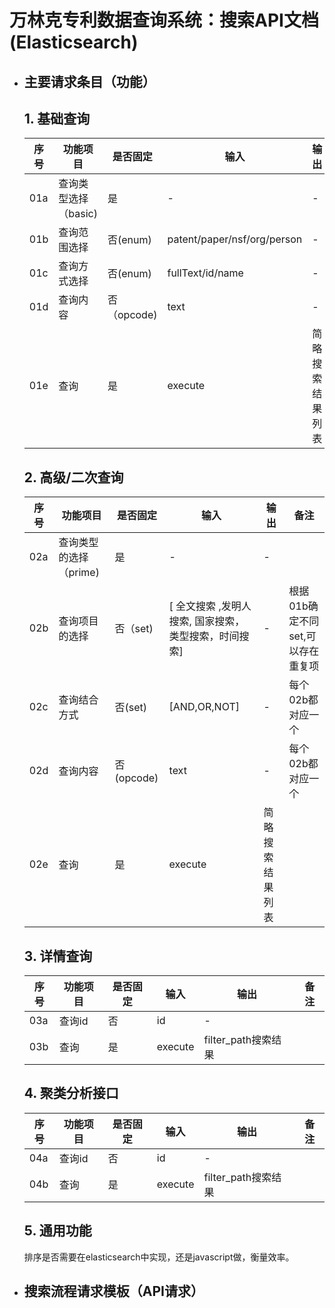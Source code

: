 # 万林克专利数据查询系统：搜索API文档(Elasticsearch)

- ## 主要请求条目（功能）

  ## 1. 基础查询

  | 序号 | 功能项目             | 是否固定    | 输入                        | 输出             | 备注 |
  | ---- | -------------------- | ----------- | --------------------------- | ---------------- | ---- |
  | 01a  | 查询类型选择（basic) | 是          | -                           | -                | -    |
  | 01b  | 查询范围选择         | 否(enum)    | patent/paper/nsf/org/person | -                | -    |
  | 01c  | 查询方式选择         | 否(enum)    | fullText/id/name            | -                | -    |
  | 01d  | 查询内容             | 否（opcode) | text                        | -                | -    |
  | 01e  | 查询                 | 是          | execute                     | 简略搜索结果列表 |      |

  

  ## 2. 高级/二次查询

  | 序号 | 功能项目               | 是否固定   | 输入                                                  | 输出             | 备注                              |
  | ---- | ---------------------- | ---------- | ----------------------------------------------------- | ---------------- | --------------------------------- |
  | 02a  | 查询类型的选择（prime) | 是         | -                                                     | -                |                                   |
  | 02b  | 查询项目的选择         | 否（set)   | [ 全文搜索 ,发明人搜索, 国家搜索，类型搜索，时间搜索] | -                | 根据01b确定不同set,可以存在重复项 |
  | 02c  | 查询结合方式           | 否(set)    | [AND,OR,NOT]                                          | -                | 每个02b都对应一个                 |
  | 02d  | 查询内容               | 否(opcode) | text                                                  | -                | 每个02b都对应一个                 |
  | 02e  | 查询                   | 是         | execute                                               | 简略搜索结果列表 |                                   |

  

  ## 3. 详情查询

  | 序号 | 功能项目 | 是否固定 | 输入    | 输出                | 备注 |
  | ---- | -------- | -------- | ------- | ------------------- | ---- |
  | 03a  | 查询id   | 否       | id      | -                   |      |
  | 03b  | 查询     | 是       | execute | filter_path搜索结果 |      |

  

  ## 4. 聚类分析接口

  | 序号 | 功能项目 | 是否固定 | 输入    | 输出                | 备注 |
  | ---- | -------- | -------- | ------- | ------------------- | ---- |
  | 04a  | 查询id   | 否       | id      | -                   |      |
  | 04b  | 查询     | 是       | execute | filter_path搜索结果 |      |

  

  ## 5. 通用功能

  排序是否需要在elasticsearch中实现，还是javascript做，衡量效率。

  

- ## 搜索流程请求模板（API请求）
